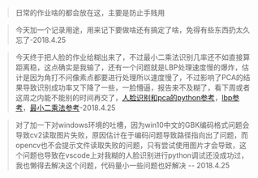 >日常的作业啥的都会放在这，主要是防止手贱用

>今天加一个记录用途，用来记下要做啥还有搞定了啥，免得有些东西扔太久忘了-2018.4.25  

>今天终于把人脸的作业给糊出来了，不过最小二乘法识别几率还不如直接算距离稳，这点确实是我输了，还有一个问题就是LBP处理速度慢的爆炸，估计是因为角打不问像素点都要进行处理所以速度慢了，不过影响了PCA的结果导致识别成功率又下降了一些，一脸懵逼，报告来不及糊了，看下周或者这周之内能不能别的时间再交了，[人脸识别和pca的python参考](https://blog.csdn.net/on2way/article/details/47059203)，[lbp参考](https://blog.csdn.net/u010006643/article/details/46417091)，[最小二乘法参考](https://blog.csdn.net/Sunshine_in_Moon/article/details/45797343)-2018.4.25

>对了加一下对windows环境的吐槽，因为win10中文的GBK编码格式问题会导致cv2读取图片失败，原因估计在于编码问题导致路径指向出了问题，而opencv也不会提示文件读取失败的问题，只有尝试使用图片才会导致，这个问题也导致在vscode上对我糊的人脸识别进行python调试还没成功过，我也懒得去解决这个问题，代码量小一些问题也好解决 -- 2018.4.25